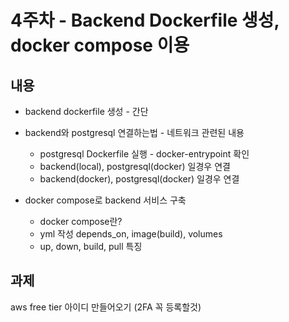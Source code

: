 # 4주차 - Backend Dockerfile 생성, docker compose 이용

## 내용

- backend dockerfile 생성 - 간단

- backend와 postgresql 연결하는법 - 네트워크 관련된 내용
    - postgresql Dockerfile 실행 - docker-entrypoint 확인
    - backend(local), postgresql(docker) 일경우 연결
    - backend(docker), postgresql(docker) 일경우 연결

- docker compose로 backend 서비스 구축
    - docker compose란?
    - yml 작성 depends_on, image(build), volumes
    - up, down, build, pull 특징

## 과제
aws free tier 아이디 만들어오기 (2FA 꼭 등록할것)
